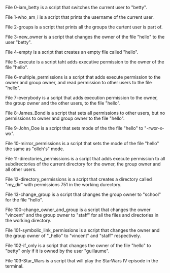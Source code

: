 File 0-iam_betty is a script that switches the current user to "betty".

File 1-who_am_i is a script that prints the username of the current user.

File 2-groups is a script that prints all the groups the curtent user is part of.

File 3-new_owner is a script that changes the owner of the file "hello" to the user "betty".

File 4-empty is a script that creates an empty file called "hello".

File 5-execute is a script taht adds executive permission to the owner of the file "hello".

File 6-multiple_permissions is a script that adds execute permission to the owner and group owner, and read permission to other users to the file "hello".

File 7-everybody is a script that adds execution permission to the owner, the group owner and the other users, to the file "hello".

File 8-James_Bond is a script that sets all permissions to other users, but no permissions to owner and group owner to the file "hello".


File 9-John_Doe is a script that sets mode of the the file "hello" to "-rwxr-x-wx".

File 10-mirror_permissions is a script that sets the mode of the file "hello" the same as "olleh's" mode.


File 11-directories_permissions is a script that adds execute permission to all subdirectories of the current directory for the owner, the group owner and all other users.

File 12-directory_permissions is a script that creates a directory called "my_dir" with permissions 751 in the working durectory.

File 13-change_group is a script that changes the group owner to "school" for the file "hello".

File 100-change_owner_and_group is a script that changes the owner "vincent" and the group owner to "staff" for all the files and directories in the working directory.


File 101-symbolic_link_permissions is a script that changes the owner and the group owner of "_hello"  to "vincent" and "staff" respectively.

File 102-if_only is a script that changes the owner of the file "hello" to "betty" only if it is owned by the user "guillaume".


File 103-Star_Wars is a script that will play the StarWars IV episode in the terminal.
